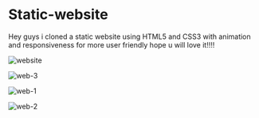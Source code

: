 # Static-website

Hey guys i cloned a static website using HTML5 and CSS3 with animation and responsiveness for more user friendly 
hope u will love it!!!!

![website](https://user-images.githubusercontent.com/86278916/226200759-00cd5013-de6e-4511-a9d6-574afdc0d62d.png)

![web-3](https://user-images.githubusercontent.com/86278916/226200802-f10a6495-787a-4998-846f-42a2b5b41c57.png)

![web-1](https://user-images.githubusercontent.com/86278916/226200793-5c4d6b3c-80fe-4067-b499-98be6125b96b.png)

![web-2](https://user-images.githubusercontent.com/86278916/226200797-fc9f2318-3558-47c2-86aa-04d7c758dc60.png)
